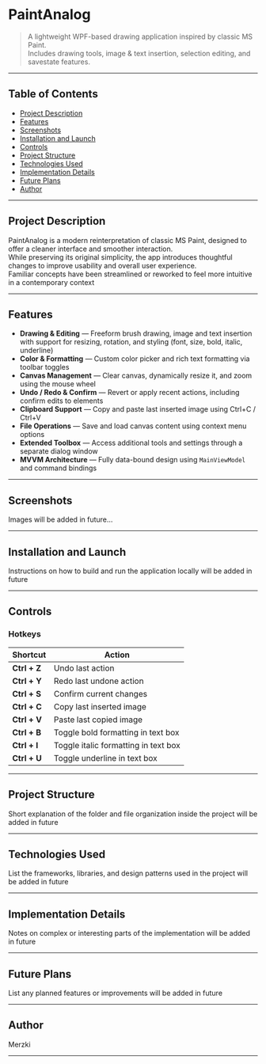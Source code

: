 # PaintAnalog

> A lightweight WPF-based drawing application inspired by classic MS Paint.  
> Includes drawing tools, image & text insertion, selection editing, and savestate features.

---

## Table of Contents

- [Project Description](#project-description)
- [Features](#features)
- [Screenshots](#screenshots)
- [Installation and Launch](#installation-and-launch)
- [Controls](#controls)
- [Project Structure](#project-structure)
- [Technologies Used](#technologies-used)
- [Implementation Details](#implementation-details)
- [Future Plans](#future-plans)
- [Author](#author)

---

## Project Description

PaintAnalog is a modern reinterpretation of classic MS Paint, designed to offer a cleaner interface and smoother interaction.  
While preserving its original simplicity, the app introduces thoughtful changes to improve usability and overall user experience.  
Familiar concepts have been streamlined or reworked to feel more intuitive in a contemporary context

---

## Features

- **Drawing & Editing** — Freeform brush drawing, image and text insertion with support for resizing, rotation, and styling (font, size, bold, italic, underline)
- **Color & Formatting** — Custom color picker and rich text formatting via toolbar toggles
- **Canvas Management** — Clear canvas, dynamically resize it, and zoom using the mouse wheel
- **Undo / Redo & Confirm** — Revert or apply recent actions, including confirm edits to elements
- **Clipboard Support** — Copy and paste last inserted image using Ctrl+C / Ctrl+V
- **File Operations** — Save and load canvas content using context menu options
- **Extended Toolbox** — Access additional tools and settings through a separate dialog window
- **MVVM Architecture** — Fully data-bound design using `MainViewModel` and command bindings

---

## Screenshots

Images will be added in future...

---

## Installation and Launch

Instructions on how to build and run the application locally will be added in future

---

## Controls

### Hotkeys

| Shortcut        | Action                                |
|----------------|----------------------------------------|
| **Ctrl + Z**   | Undo last action                      |
| **Ctrl + Y**   | Redo last undone action               |
| **Ctrl + S**   | Confirm current changes               |
| **Ctrl + C**   | Copy last inserted image              |
| **Ctrl + V**   | Paste last copied image               |
| **Ctrl + B**   | Toggle bold formatting in text box    |
| **Ctrl + I**   | Toggle italic formatting in text box  |
| **Ctrl + U**   | Toggle underline in text box          |

---

## Project Structure

Short explanation of the folder and file organization inside the project will be added in future

---

## Technologies Used

List the frameworks, libraries, and design patterns used in the project will be added in future

---

## Implementation Details

Notes on complex or interesting parts of the implementation will be added in future

---

## Future Plans

List any planned features or improvements will be added in future

---

## Author

Merzki

---